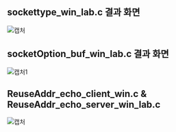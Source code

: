 ## sockettype_win_lab.c 결과 화면
![캡처](https://user-images.githubusercontent.com/101851472/231643497-c67d9455-7dcd-4b8f-96ae-243b748a83cb.PNG)

## socketOption_buf_win_lab.c 결과 화면
![캡처1](https://user-images.githubusercontent.com/101851472/231644084-e56e0caa-b5eb-4c58-8bbc-1d2420519520.PNG)

## ReuseAddr_echo_client_win.c & ReuseAddr_echo_server_win_lab.c
![캡처](https://user-images.githubusercontent.com/101851472/231648079-dcd1345a-138b-42e9-a274-5d45042a5982.PNG)
